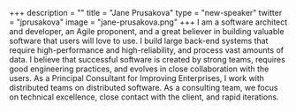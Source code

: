 +++
description = ""
title = "Jane Prusakova"
type = "new-speaker"
twitter = "jprusakova"
image = "jane-prusakova.png"
+++
I am a software architect and developer, an Agile proponent, and a great believer in building valuable software that users will love to use. I build large back-end systems that require high-performance and high-reliability, and process vast amounts of data. I believe that successful software is created by strong teams, requires good engineering practices, and evolves in close collaboration with the users. As a Principal Consultant for Improving Enterprises, I work with distributed teams on distributed software. As a consulting team, we focus on technical excellence, close contact with the client, and rapid iterations.